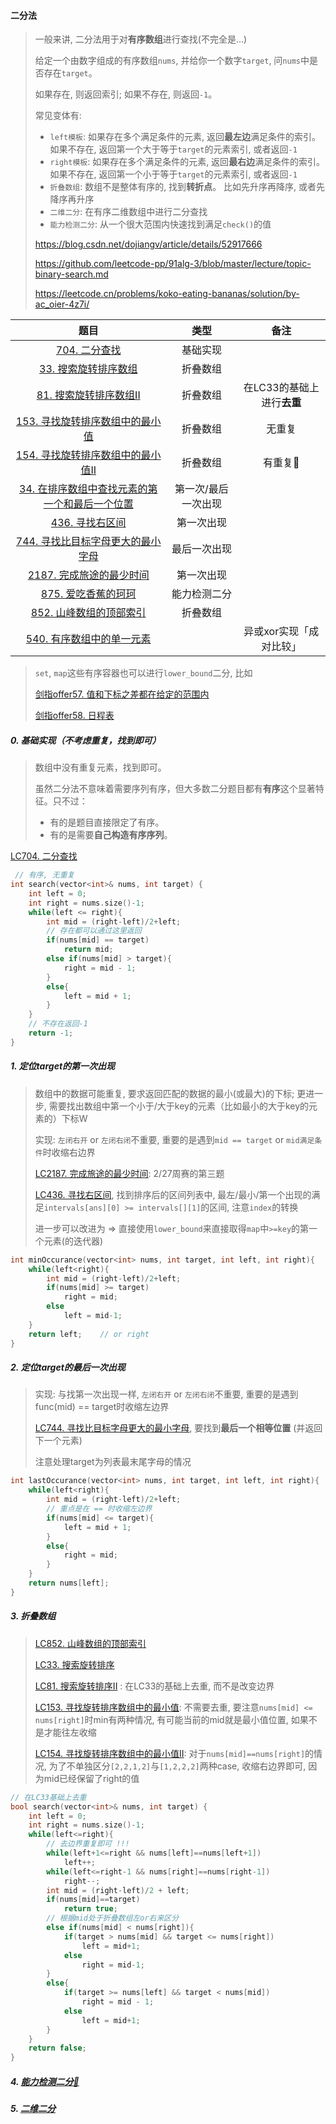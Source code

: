#### 二分法

> 一般来讲, 二分法用于对**有序数组**进行查找(不完全是...)
>
> 给定一个由数字组成的有序数组`nums`, 并给你一个数字`target`, 问`nums`中是否存在`target`。
> 
> 如果存在, 则返回索引; 如果不存在, 则返回`-1`。
>
> 常见变体有:
>
> - `left模板`: 如果存在多个满足条件的元素, 返回**最左边**满足条件的索引。如果不存在, 返回第一个大于等于`target`的元素索引, 或者返回`-1`
> - `right模板`: 如果存在多个满足条件的元素, 返回**最右边**满足条件的索引。如果不存在, 返回第一个小于等于`target`的元素索引, 或者返回`-1`
> - `折叠数组`: 数组不是整体有序的, 找到**转折点**。 比如先升序再降序, 或者先降序再升序
> - `二维二分`: 在有序二维数组中进行二分查找
> - `能力检测二分`: 从一个很大范围内快速找到满足`check()`的值
>
> https://blog.csdn.net/dojiangv/article/details/52917666
>
> https://github.com/leetcode-pp/91alg-3/blob/master/lecture/topic-binary-search.md
> 
> https://leetcode.cn/problems/koko-eating-bananas/solution/by-ac_oier-4z7i/

|题目|类型|备注|
|  :-:  |  :-:  |  :-:  |
|[704. 二分查找](/workspace/704.%E4%BA%8C%E5%88%86%E6%9F%A5%E6%89%BE.cpp)|基础实现||
|[33. 搜索旋转排序数组](/workspace/33.%E6%90%9C%E7%B4%A2%E6%97%8B%E8%BD%AC%E6%8E%92%E5%BA%8F%E6%95%B0%E7%BB%84.cpp)|折叠数组||
|[81. 搜索旋转排序数组II](/workspace/81.%E6%90%9C%E7%B4%A2%E6%97%8B%E8%BD%AC%E6%8E%92%E5%BA%8F%E6%95%B0%E7%BB%84-ii.cpp)|折叠数组|在LC33的基础上进行**去重**|
|[153. 寻找旋转排序数组中的最小值](/workspace/153.%E5%AF%BB%E6%89%BE%E6%97%8B%E8%BD%AC%E6%8E%92%E5%BA%8F%E6%95%B0%E7%BB%84%E4%B8%AD%E7%9A%84%E6%9C%80%E5%B0%8F%E5%80%BC.cpp)|折叠数组|无重复|
|[154. 寻找旋转排序数组中的最小值II](/workspace/154.%E5%AF%BB%E6%89%BE%E6%97%8B%E8%BD%AC%E6%8E%92%E5%BA%8F%E6%95%B0%E7%BB%84%E4%B8%AD%E7%9A%84%E6%9C%80%E5%B0%8F%E5%80%BC-ii.cpp)|折叠数组|有重复📌|
|[34. 在排序数组中查找元素的第一个和最后一个位置](/workspace/34.%E5%9C%A8%E6%8E%92%E5%BA%8F%E6%95%B0%E7%BB%84%E4%B8%AD%E6%9F%A5%E6%89%BE%E5%85%83%E7%B4%A0%E7%9A%84%E7%AC%AC%E4%B8%80%E4%B8%AA%E5%92%8C%E6%9C%80%E5%90%8E%E4%B8%80%E4%B8%AA%E4%BD%8D%E7%BD%AE.cpp)|第一次/最后一次出现||
|[436. 寻找右区间](/workspace/436.%E5%AF%BB%E6%89%BE%E5%8F%B3%E5%8C%BA%E9%97%B4.cpp)|第一次出现||
|[744. 寻找比目标字母更大的最小字母](/workspace/744.%E5%AF%BB%E6%89%BE%E6%AF%94%E7%9B%AE%E6%A0%87%E5%AD%97%E6%AF%8D%E5%A4%A7%E7%9A%84%E6%9C%80%E5%B0%8F%E5%AD%97%E6%AF%8D.cpp)|最后一次出现||
|[2187. 完成旅途的最少时间](/workspace/2187.%E5%AE%8C%E6%88%90%E6%97%85%E9%80%94%E7%9A%84%E6%9C%80%E5%B0%91%E6%97%B6%E9%97%B4.cpp)|第一次出现||
|[875. 爱吃香蕉的珂珂](/workspace/875.%E7%88%B1%E5%90%83%E9%A6%99%E8%95%89%E7%9A%84%E7%8F%82%E7%8F%82.cpp)|能力检测二分||
|[852. 山峰数组的顶部索引](/workspace/852.%E5%B1%B1%E8%84%89%E6%95%B0%E7%BB%84%E7%9A%84%E5%B3%B0%E9%A1%B6%E7%B4%A2%E5%BC%95.cpp)|折叠数组||
|[540. 有序数组中的单一元素](/%E5%89%91%E6%8C%87offer/70.%20%E6%8E%92%E5%BA%8F%E6%95%B0%E7%BB%84%E4%B8%AD%E5%8F%AA%E5%87%BA%E7%8E%B0%E4%B8%80%E6%AC%A1%E7%9A%84%E6%95%B0%E5%AD%97.md)|  |异或xor实现「成对比较」|

> `set`, `map`这些有序容器也可以进行`lower_bound`二分, 比如
>
> [剑指offer57. 值和下标之差都在给定的范围内](/%E5%89%91%E6%8C%87offer/57.%20%E5%80%BC%E5%92%8C%E4%B8%8B%E6%A0%87%E4%B9%8B%E5%B7%AE%E9%83%BD%E5%9C%A8%E7%BB%99%E5%AE%9A%E7%9A%84%E8%8C%83%E5%9B%B4%E5%86%85.md)
> 
> [剑指offer58. 日程表](/%E5%89%91%E6%8C%87offer/58.%20%E6%97%A5%E7%A8%8B%E8%A1%A8.md)

##### 0. 基础实现（不考虑重复，找到即可）

> 数组中没有重复元素，找到即可。
>
> 虽然二分法不意味着需要序列有序，但大多数二分题目都有**有序**这个显著特征。只不过：
>
> - 有的是题目直接限定了有序。
> - 有的是需要**自己构造有序序列**。

[LC704. 二分查找](/workspace/704.%E4%BA%8C%E5%88%86%E6%9F%A5%E6%89%BE.cpp)

```CPP
 // 有序, 无重复
int search(vector<int>& nums, int target) {
    int left = 0;
    int right = nums.size()-1;
    while(left <= right){
        int mid = (right-left)/2+left;
        // 存在都可以通过这里返回
        if(nums[mid] == target)
            return mid;
        else if(nums[mid] > target){
            right = mid - 1;
        }
        else{
            left = mid + 1;
        }
    }
    // 不存在返回-1
    return -1;
}
```



##### 1. 定位target的第一次出现

> 数组中的数据可能重复, 要求返回匹配的数据的最小(或最大)的下标; 更进一步, 需要找出数组中第一个小于/大于key的元素（比如最小的大于key的元素的）下标W 
>
> 实现: `左闭右开` or `左闭右闭`不重要, 重要的是遇到`mid == target` or `mid满足条件`时收缩右边界
> 
> [LC2187. 完成旅途的最少时间](/workspace/2187.%E5%AE%8C%E6%88%90%E6%97%85%E9%80%94%E7%9A%84%E6%9C%80%E5%B0%91%E6%97%B6%E9%97%B4.cpp): 2/27周赛的第三题
> 
> [LC436. 寻找右区间](/workspace/436.%E5%AF%BB%E6%89%BE%E5%8F%B3%E5%8C%BA%E9%97%B4.cpp), 找到排序后的区间列表中, 最左/最小/第一个出现的满足`intervals[ans][0] >= intervals[][1]`的区间, 注意`index`的转换
> 
> 进一步可以改进为 => 直接使用`lower_bound`来直接取得`map`中`>=key`的第一个元素(的迭代器)

```CPP
int minOccurance(vector<int> nums, int target, int left, int right){
	while(left<right){
        int mid = (right-left)/2+left;
        if(nums[mid] >= target)
            right = mid;
        else
            left = mid-1;
    }
    return left;	// or right
}
```



##### 2. 定位target的最后一次出现

> 实现: 与找第一次出现一样, `左闭右开` or `左闭右闭`不重要, 重要的是遇到func(mid) == target时收缩左边界
>
> [LC744. 寻找比目标字母更大的最小字母](/workspace/744.%E5%AF%BB%E6%89%BE%E6%AF%94%E7%9B%AE%E6%A0%87%E5%AD%97%E6%AF%8D%E5%A4%A7%E7%9A%84%E6%9C%80%E5%B0%8F%E5%AD%97%E6%AF%8D.cpp), 要找到**最后一个相等位置** (并返回下一个元素)
> 
> 注意处理target为列表最末尾字母的情况

```CPP
int lastOccurance(vector<int> nums, int target, int left, int right){
    while(left<right){
        int mid = (right-left)/2+left;
        // 重点是在 == 时收缩左边界
        if(nums[mid] <= target){
            left = mid + 1;
        }
        else{
            right = mid;
        }
    }
    return nums[left];
}
```



##### 3. 折叠数组
> [LC852. 山峰数组的顶部索引](/workspace/852.%E5%B1%B1%E8%84%89%E6%95%B0%E7%BB%84%E7%9A%84%E5%B3%B0%E9%A1%B6%E7%B4%A2%E5%BC%95.cpp)
> 
> [LC33. 搜索旋转排序](/workspace/33.%E6%90%9C%E7%B4%A2%E6%97%8B%E8%BD%AC%E6%8E%92%E5%BA%8F%E6%95%B0%E7%BB%84.cpp)
>
> [LC81. 搜索旋转排序II](/workspace/81.%E6%90%9C%E7%B4%A2%E6%97%8B%E8%BD%AC%E6%8E%92%E5%BA%8F%E6%95%B0%E7%BB%84-ii.cpp) : 在LC33的基础上去重, 而不是改变边界
>
> [LC153. 寻找旋转排序数组中的最小值](/workspace/153.%E5%AF%BB%E6%89%BE%E6%97%8B%E8%BD%AC%E6%8E%92%E5%BA%8F%E6%95%B0%E7%BB%84%E4%B8%AD%E7%9A%84%E6%9C%80%E5%B0%8F%E5%80%BC.cpp): 不需要去重, 要注意`nums[mid] <= nums[right]`时min有两种情况, 有可能当前的mid就是最小值位置, 如果不是才能往左收缩
> 
> [LC154. 寻找旋转排序数组中的最小值II](/workspace/154.%E5%AF%BB%E6%89%BE%E6%97%8B%E8%BD%AC%E6%8E%92%E5%BA%8F%E6%95%B0%E7%BB%84%E4%B8%AD%E7%9A%84%E6%9C%80%E5%B0%8F%E5%80%BC-ii.cpp): 对于`nums[mid]==nums[right]`的情况, 为了不单独区分`[2,2,1,2]`与`[1,2,2,2]`两种case, 收缩右边界即可, 因为mid已经保留了right的值

```CPP
// 在LC33基础上去重
bool search(vector<int>& nums, int target) {
    int left = 0;
    int right = nums.size()-1;
    while(left<=right){
        // 去边界重复即可 !!!
        while(left+1<=right && nums[left]==nums[left+1])
            left++;
        while(left<=right-1 && nums[right]==nums[right-1])
            right--;
        int mid = (right-left)/2 + left;
        if(nums[mid]==target)
            return true;
        // 根据mid处于折叠数组左or右来区分
        else if(nums[mid] < nums[right]){
            if(target > nums[mid] && target <= nums[right])
                left = mid+1;
            else
                right = mid-1;
        }
        else{
            if(target >= nums[left] && target < nums[mid])
                right = mid - 1;
            else
                left = mid+1;
        }
    }
    return false;
}
```


##### 4. [能力检测二分🔗](/markdown/%E4%B8%93%E9%A2%98%20-%20%E8%83%BD%E5%8A%9B%E6%A3%80%E6%B5%8B%E4%BA%8C%E5%88%86.md)


##### 5. [二维二分](/markdown/)